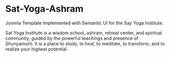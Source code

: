 # Sat-Yoga-Ashram

Joomla Template Implemented with Semantic UI for the Say Yoga Institute.

Sat Yoga Institute is a wisdom school, ashram, retreat center, and spiritual community, guided by the powerful teachings and presence of Shunyamurti. It is a place to study, to heal, to meditate, to transform, and to realize your highest potential.
